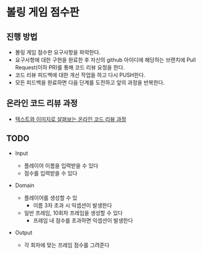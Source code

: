 # 볼링 게임 점수판
## 진행 방법
* 볼링 게임 점수판 요구사항을 파악한다.
* 요구사항에 대한 구현을 완료한 후 자신의 github 아이디에 해당하는 브랜치에 Pull Request(이하 PR)를 통해 코드 리뷰 요청을 한다.
* 코드 리뷰 피드백에 대한 개선 작업을 하고 다시 PUSH한다.
* 모든 피드백을 완료하면 다음 단계를 도전하고 앞의 과정을 반복한다.

## 온라인 코드 리뷰 과정
* [텍스트와 이미지로 살펴보는 온라인 코드 리뷰 과정](https://github.com/next-step/nextstep-docs/tree/master/codereview)

## TODO
* Input
    * 플레이어 이름을 입력받을 수 있다
    * 점수를 입력받을 수 있다
        
* Domain
    * 플레이어를 생성할 수 있
        * 이름 3자 초과 시 익셉션이 발생한다
    * 일반 프레임, 10회차 프레임을 생성할 수 있다
        * 프레임 내 점수를 초과하면 익셉션이 발생한다
    
* Output
    * 각 회차에 맞는 프레임 점수를 그려준다 